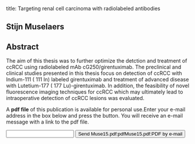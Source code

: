 title: Targeting renal cell carcinoma with radiolabeled antibodies

## Stijn Muselaers

## Abstract
The aim of this thesis was to further optimize the detction and treatment of ccRCC using radiolabeled mAb cG250/girentuximab. The preclinical and clinical studies presented in this thesis focus on detection of ccRCC with Indium-111 ( 111 In) labeled girentuximab and treatment of advanced disease with Lutetium-177 ( 177 Lu)-girentuximab. In addition, the feasibility of novel fluorescence imaging techniques for ccRCC which may ultimately lead to intraoperative detection of ccRCC lesions was evaluated.

A <b>pdf file</b> of this publication is available for personal use.Enter your e-mail address in the box below and press the button. You will receive an e-mail message with a link to the pdf file.
<form action="sender.php">  <input type="text" name="email">  <input type="submit" value="Send Muse15.pdf:pdfMuse15.pdf:PDF by e-mail"></form>